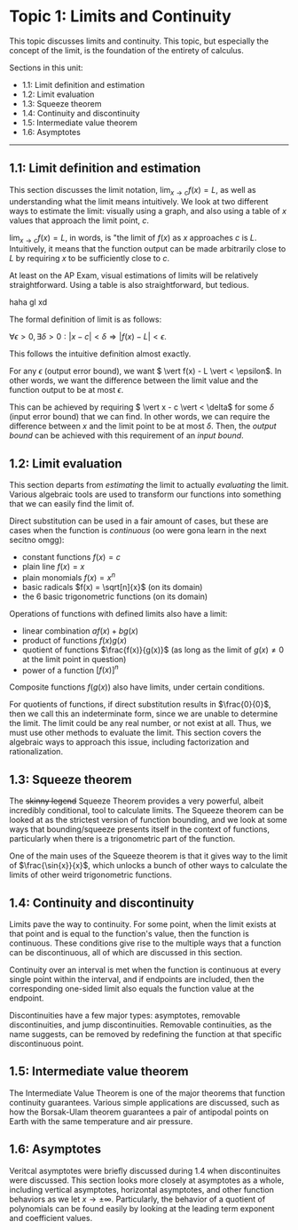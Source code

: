 # Topic 1: Limits and Continuity

This topic discusses limits and continuity. This topic, but especially the concept of the limit, is the foundation of the entirety of calculus. 

Sections in this unit: 
- 1.1: Limit definition and estimation
- 1.2: Limit evaluation
- 1.3: Squeeze theorem
- 1.4: Continuity and discontinuity
- 1.5: Intermediate value theorem
- 1.6: Asymptotes

---
## 1.1: Limit definition and estimation

This section discusses the limit notation, $\lim_{x \rightarrow c} f(x) = L$, as well as understanding what the limit means intuitively. We look at two different ways to estimate the limit: visually using a graph, and also using a table of $x$ values that approach the limit point, $c$. 

$\lim_{x \rightarrow c} f(x) = L$, in words, is "the limit of $f(x)$ as $x$ approaches $c$ is $L$. Intuitively, it means that the function output can be made arbitrarily close to $L$ by requiring $x$ to be sufficiently close to $c$.

At least on the AP Exam, visual estimations of limits will be relatively straightforward. Using a table is also straightforward, but tedious. 

haha gl xd

The formal definition of limit is as follows: 

$\forall \epsilon > 0, \exists \delta > 0 : \vert x - c \vert < \delta \Rightarrow \vert f(x) - L \vert < \epsilon$. 

This follows the intuitive definition almost exactly. 

For any $\epsilon$ (output error bound), we want $ \vert f(x) - L \vert < \epsilon$. In other words, we want the difference between the limit value and the function output to be at most $\epsilon$.

This can be achieved by requiring $ \vert x - c \vert < \delta$ for some $\delta$ (input error bound) that we can find. In other words, we can require the difference between $x$ and the limit point to be at most $\delta$. Then, the *output bound* can be achieved with this requirement of an *input bound*. 


## 1.2: Limit evaluation

This section departs from *estimating* the limit to actually *evaluating* the limit. Various algebraic tools are used to transform our functions into something that we can easily find the limit of. 

Direct substitution can be used in a fair amount of cases, but these are cases when the function is *continuous* (oo were gona learn in the next secitno omgg): 
- constant functions $f(x) = c$
- plain line $f(x) = x$
- plain monomials $f(x) = x^n$
- basic radicals $f(x) = \sqrt[n]{x}$ (on its domain)
- the 6 basic trigonometric functions (on its domain)

Operations of functions with defined limits also have a limit: 
- linear combination $af(x)+bg(x)$
- product of functions $f(x)g(x)$
- quotient of functions $\frac{f(x)}{g(x)}$ (as long as the limit of $g(x) \neq 0$ at the limit point in question)
- power of a function $[f(x)]^n$

Composite functions $f(g(x))$ also have limits, under certain conditions. 

For quotients of functions, if direct substitution results in $\frac{0}{0}$, then we call this an indeterminate form, since we are unable to determine the limit. The limit could be any real number, or not exist at all. Thus, we must use other methods to evaluate the limit. This section covers the algebraic ways to approach this issue, including factorization and rationalization. 

## 1.3: Squeeze theorem

The ~~skinny legend~~ Squeeze Theorem provides a very powerful, albeit incredibly conditional, tool to calculate limits. The Squeeze theorem can be looked at as the strictest version of function bounding, and we look at some ways that bounding/squeeze presents itself in the context of functions, particularly when there is a trigonometric part of the function. 

One of the main uses of the Squeeze theorem is that it gives way to the limit of $\frac{\sin{x}}{x}$, which unlocks a bunch of other ways to calculate the limits of other weird trigonometric functions. 

## 1.4: Continuity and discontinuity

Limits pave the way to continuity. For some point, when the limit exists at that point and is equal to the function's value, then the function is continuous. These conditions give rise to the multiple ways that a function can be discontinuous, all of which are discussed in this section. 

Continuity over an interval is met when the function is continuous at every single point within the interval, and if endpoints are included, then the corresponding one-sided limit also equals the function value at the endpoint.

Discontinuities have a few major types: asymptotes, removable discontinuities, and jump discontinuities. Removable continuities, as the name suggests, can be removed by redefining the function at that specific discontinuous point. 

## 1.5: Intermediate value theorem

The Intermediate Value Theorem is one of the major theorems that function continuity guarantees. Various simple applications are discussed, such as how the Borsak-Ulam theorem guarantees a pair of antipodal points on Earth with the same temperature and air pressure. 

## 1.6: Asymptotes

Veritcal asymptotes were briefly discussed during 1.4 when discontinuites were discussed. This section looks more closely at asymptotes as a whole, including vertical asymptotes, horizontal asymptotes, and other function behaviors as we let $x \rightarrow \pm \infty$. Particularly, the behavior of a quotient of polynomials can be found easily by looking at the leading term exponent and coefficient values. 
